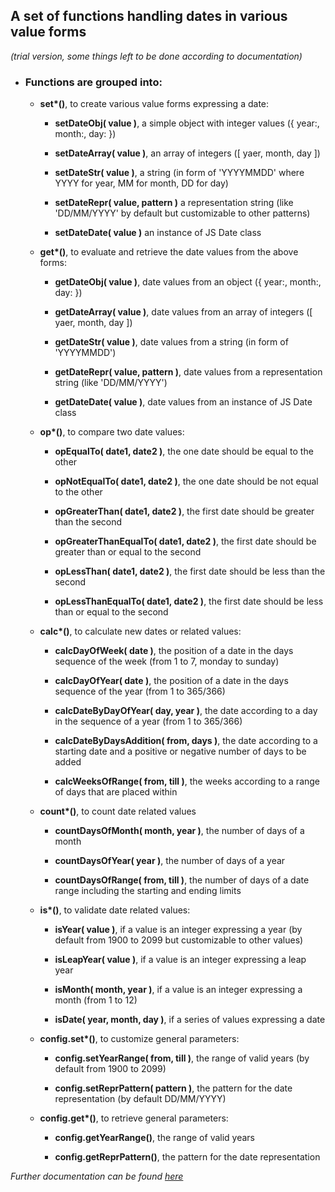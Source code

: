 ## A set of functions handling dates in various value forms ## 
_(trial version, some things left to be done according to documentation)_

* ### Functions are grouped into: ###

    * __set*()__, to create various value forms expressing a date:

        * __setDateObj( value )__, a simple object with integer values ({ year:, month:, day: })

        * __setDateArray( value )__, an array of integers ([ yaer, month, day ])

        * __setDateStr( value )__, a string (in form of 'YYYYMMDD' where YYYY for year, MM for month, DD for day)

        * __setDateRepr( value, pattern )__ a representation string (like 'DD/MM/YYYY' by default but customizable to other patterns)

        * __setDateDate( value )__ an instance of JS Date class

    * __get*()__, to evaluate and retrieve the date values from the above forms:

        * __getDateObj( value )__, date values from an object ({ year:, month:, day: })

        * __getDateArray( value )__, date values from an array of integers ([ yaer, month, day ])

        * __getDateStr( value )__, date values from a string (in form of 'YYYYMMDD')

        * __getDateRepr( value, pattern )__, date values from a representation string (like 'DD/MM/YYYY')

        * __getDateDate( value )__, date values from an instance of JS Date class

    * __op*()__, to compare two date values:

        * __opEqualTo( date1, date2 )__, the one date should be equal to the other

        * __opNotEqualTo( date1, date2 )__, the one date should be not equal to the other

        * __opGreaterThan( date1, date2 )__, the first date should be greater than the second

        * __opGreaterThanEqualTo( date1, date2 )__, the first date should be greater than or equal to the second

        * __opLessThan( date1, date2 )__, the first date should be less than the second

        * __opLessThanEqualTo( date1, date2 )__, the first date should be less than or equal to the second

    * __calc*()__, to calculate new dates or related values:

        * __calcDayOfWeek( date )__, the position of a date in the days sequence of the week (from 1 to 7, monday to sunday)

        * __calcDayOfYear( date )__, the position of a date in the days sequence of the year (from 1 to 365/366)

        * __calcDateByDayOfYear( day, year )__, the date according to a day in the sequence of a year (from 1 to 365/366)

        * __calcDateByDaysAddition( from, days )__, the date according to a starting date and a positive or negative number of days to be added

        * __calcWeeksOfRange( from, till )__, the weeks according to a range of days that are placed within

    * __count*()__, to count date related values

        * __countDaysOfMonth( month, year )__, the number of days of a month

        * __countDaysOfYear( year )__, the number of days of a year

        * __countDaysOfRange( from, till )__, the number of days of a date range including the starting and ending limits

    * __is*()__, to validate date related values:

        * __isYear( value )__, if a value is an integer expressing a year (by default from 1900 to 2099 but customizable to other values)

        * __isLeapYear( value )__, if a value is an integer expressing a leap year

        * __isMonth( month, year )__, if a value is an integer expressing a month (from 1 to 12)

        * __isDate( year, month, day )__, if a series of values expressing a date

    * __config.set*()__, to customize general parameters:

        * __config.setYearRange( from, till )__, the range of valid years (by default from 1900 to 2099)

        * __config.setReprPattern( pattern )__, the pattern for the date representation (by default DD/MM/YYYY)

    * __config.get*()__, to retrieve general parameters:

        * __config.getYearRange()__, the range of valid years

        * __config.getReprPattern()__, the pattern for the date representation


_Further documentation can be found [here](https://giannisclipper.github.io/date/)_